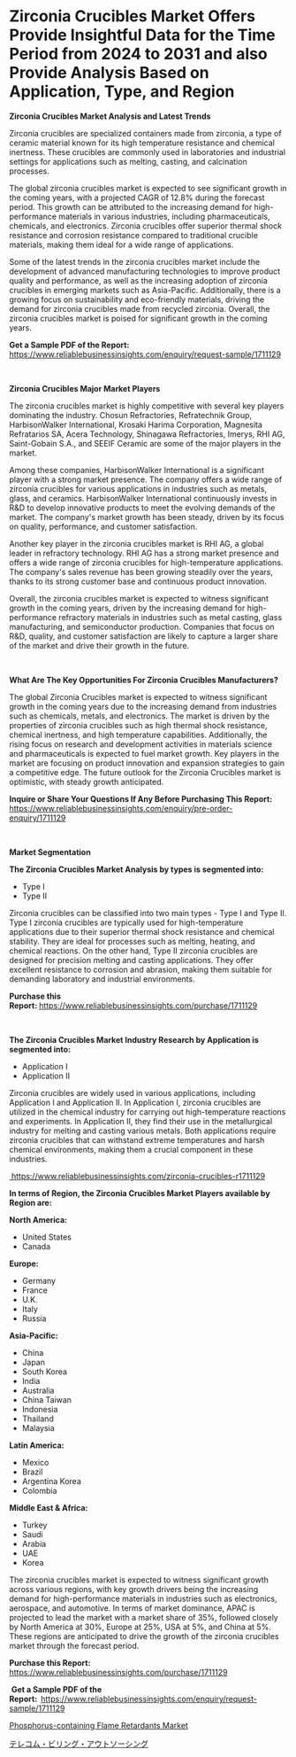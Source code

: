 <p><h1>Zirconia Crucibles Market Offers Provide Insightful Data for the Time Period from 2024 to 2031 and also Provide Analysis Based on Application, Type, and Region</h1></p><p><strong>Zirconia Crucibles Market Analysis and Latest Trends</strong></p>
<p><p>Zirconia crucibles are specialized containers made from zirconia, a type of ceramic material known for its high temperature resistance and chemical inertness. These crucibles are commonly used in laboratories and industrial settings for applications such as melting, casting, and calcination processes.</p><p>The global zirconia crucibles market is expected to see significant growth in the coming years, with a projected CAGR of 12.8% during the forecast period. This growth can be attributed to the increasing demand for high-performance materials in various industries, including pharmaceuticals, chemicals, and electronics. Zirconia crucibles offer superior thermal shock resistance and corrosion resistance compared to traditional crucible materials, making them ideal for a wide range of applications.</p><p>Some of the latest trends in the zirconia crucibles market include the development of advanced manufacturing technologies to improve product quality and performance, as well as the increasing adoption of zirconia crucibles in emerging markets such as Asia-Pacific. Additionally, there is a growing focus on sustainability and eco-friendly materials, driving the demand for zirconia crucibles made from recycled zirconia. Overall, the zirconia crucibles market is poised for significant growth in the coming years.</p></p>
<p><strong>Get a Sample PDF of the Report:&nbsp;</strong> <a href="https://www.reliablebusinessinsights.com/enquiry/request-sample/1711129">https://www.reliablebusinessinsights.com/enquiry/request-sample/1711129</a></p>
<p>&nbsp;</p>
<p><strong>Zirconia Crucibles Major Market Players</strong></p>
<p><p>The zirconia crucibles market is highly competitive with several key players dominating the industry. Chosun Refractories, Refratechnik Group, HarbisonWalker International, Krosaki Harima Corporation, Magnesita Refratarios SA, Acera Technology, Shinagawa Refractories, Imerys, RHI AG, Saint-Gobain S.A., and SEEIF Ceramic are some of the major players in the market.</p><p>Among these companies, HarbisonWalker International is a significant player with a strong market presence. The company offers a wide range of zirconia crucibles for various applications in industries such as metals, glass, and ceramics. HarbisonWalker International continuously invests in R&D to develop innovative products to meet the evolving demands of the market. The company's market growth has been steady, driven by its focus on quality, performance, and customer satisfaction.</p><p>Another key player in the zirconia crucibles market is RHI AG, a global leader in refractory technology. RHI AG has a strong market presence and offers a wide range of zirconia crucibles for high-temperature applications. The company's sales revenue has been growing steadily over the years, thanks to its strong customer base and continuous product innovation.</p><p>Overall, the zirconia crucibles market is expected to witness significant growth in the coming years, driven by the increasing demand for high-performance refractory materials in industries such as metal casting, glass manufacturing, and semiconductor production. Companies that focus on R&D, quality, and customer satisfaction are likely to capture a larger share of the market and drive their growth in the future.</p></p>
<p>&nbsp;</p>
<p><strong>What Are The Key Opportunities For Zirconia Crucibles Manufacturers?</strong></p>
<p><p>The global Zirconia Crucibles market is expected to witness significant growth in the coming years due to the increasing demand from industries such as chemicals, metals, and electronics. The market is driven by the properties of zirconia crucibles such as high thermal shock resistance, chemical inertness, and high temperature capabilities. Additionally, the rising focus on research and development activities in materials science and pharmaceuticals is expected to fuel market growth. Key players in the market are focusing on product innovation and expansion strategies to gain a competitive edge. The future outlook for the Zirconia Crucibles market is optimistic, with steady growth anticipated.</p></p>
<p><strong>Inquire or Share Your Questions If Any Before Purchasing This Report:</strong> <a href="https://www.reliablebusinessinsights.com/enquiry/pre-order-enquiry/1711129">https://www.reliablebusinessinsights.com/enquiry/pre-order-enquiry/1711129</a></p>
<p>&nbsp;</p>
<p><strong>Market Segmentation</strong></p>
<p><strong>The Zirconia Crucibles Market Analysis by types is segmented into:</strong></p>
<p><ul><li>Type I</li><li>Type II</li></ul></p>
<p><p>Zirconia crucibles can be classified into two main types - Type I and Type II. Type I zirconia crucibles are typically used for high-temperature applications due to their superior thermal shock resistance and chemical stability. They are ideal for processes such as melting, heating, and chemical reactions. On the other hand, Type II zirconia crucibles are designed for precision melting and casting applications. They offer excellent resistance to corrosion and abrasion, making them suitable for demanding laboratory and industrial environments.</p></p>
<p><strong>Purchase this Report:&nbsp;</strong><a href="https://www.reliablebusinessinsights.com/purchase/1711129">https://www.reliablebusinessinsights.com/purchase/1711129</a></p>
<p>&nbsp;</p>
<p><strong>The Zirconia Crucibles Market Industry Research by Application is segmented into:</strong></p>
<p><ul><li>Application I</li><li>Application II</li></ul></p>
<p><p>Zirconia crucibles are widely used in various applications, including Application I and Application II. In Application I, zirconia crucibles are utilized in the chemical industry for carrying out high-temperature reactions and experiments. In Application II, they find their use in the metallurgical industry for melting and casting various metals. Both applications require zirconia crucibles that can withstand extreme temperatures and harsh chemical environments, making them a crucial component in these industries.</p></p>
<p><a href="https://www.reliablebusinessinsights.com/zirconia-crucibles-r1711129">&nbsp;https://www.reliablebusinessinsights.com/zirconia-crucibles-r1711129</a></p>
<p><strong>In terms of Region, the Zirconia Crucibles Market Players available by Region are:</strong></p>
<p>
    <p> <strong> North America: </strong>
        <ul>
            <li>United States</li>
            <li>Canada</li>
        </ul>
        </p> 
    <p> <strong> Europe: </strong>
        <ul>
            <li>Germany</li>
            <li>France</li>
            <li>U.K.</li>
            <li>Italy</li>
            <li>Russia</li>
        </ul>
        </p> 
    <p> <strong> Asia-Pacific: </strong>
        <ul>
            <li>China</li>
            <li>Japan</li>
            <li>South Korea</li>
            <li>India</li>
            <li>Australia</li>
            <li>China Taiwan</li>
            <li>Indonesia</li>
            <li>Thailand</li>
            <li>Malaysia</li>
        </ul>
        </p> 
    <p> <strong> Latin America: </strong>
        <ul>
            <li>Mexico</li>
            <li>Brazil</li>
            <li>Argentina Korea</li>
            <li>Colombia</li>
        </ul>
        </p> 
    <p> <strong> Middle East & Africa: </strong>
        <ul>
            <li>Turkey</li>
            <li>Saudi</li>
            <li>Arabia</li>
            <li>UAE</li>
            <li>Korea</li>
        </ul>
    </p>
    </p>
<p><p>The zirconia crucibles market is expected to witness significant growth across various regions, with key growth drivers being the increasing demand for high-performance materials in industries such as electronics, aerospace, and automotive. In terms of market dominance, APAC is projected to lead the market with a market share of 35%, followed closely by North America at 30%, Europe at 25%, USA at 5%, and China at 5%. These regions are anticipated to drive the growth of the zirconia crucibles market through the forecast period.</p></p>
<p><strong>Purchase this Report: </strong><a href="https://www.reliablebusinessinsights.com/purchase/1711129">https://www.reliablebusinessinsights.com/purchase/1711129</a></p>
<p>&nbsp;<strong>Get a Sample PDF of the Report:&nbsp;&nbsp;</strong><a href="https://www.reliablebusinessinsights.com/enquiry/request-sample/1711129">https://www.reliablebusinessinsights.com/enquiry/request-sample/1711129</a></p>
<p><strong></strong></p>
<p><p><a href="https://github.com/ejuynpri79/Market-Research-Report-List-1/blob/main/phosphorus-containing-flame-retardants-market.md">Phosphorus-containing Flame Retardants Market</a></p><p><a href="https://github.com/ycmtqqhvk3273/Market-Research-Report-List-3/blob/main/5494286184988.md">テレコム・ビリング・アウトソーシング</a></p></p>